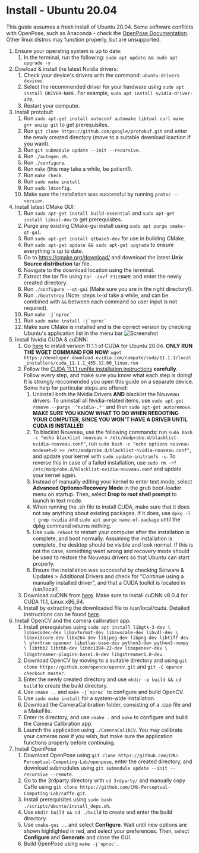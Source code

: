# Install - Ubuntu 20.04
This guide assumes a fresh install of Ubuntu 20.04. Some software conflicts with OpenPose, such as Anaconda - check the [OpenPose Documentation](https://cmu-perceptual-computing-lab.github.io/openpose/web/html/doc/md_doc_00_index.html). Other linux distros may function properly, but are unsupported.

1. Ensure your operating system is up to date:
   1. In the terminal, run the following: `sudo apt update && sudo apt upgrade -y`
2. Dowload & install the latest Nvidia drivers:
   1. Check your device's drivers with the command: `ubuntu-drivers devices`
   2. Select the recommended driver for your hardware using `sudo apt install DRIVER-NAME`. For example, `sudo apt install nvidia-driver-470`.
   3. Restart your computer.
3. Install protobuf:
   1. Run `sudo apt-get install autoconf automake libtool curl make g++ unzip git` to get prerequisites.
   2. Run `git clone https://github.com/google/protobuf.git` and enter the newly created directory (move to a suitable download loaction if you want).
   3. Run `git submodule update --init --recursive`.
   4. Run `./autogen.sh`.
   5. Run `./configure`.
   6. Run `make` (this may take a while, be patient!).
   7. Run `make check`.
   8. Run `sudo make install`
   9. Run `sudo ldconfig`.
   10. Make sure the installation was successful by running `protoc --version`.
4. Install latest CMake GUI:
   1. Run `sudo apt-get install build-essential` and `sudo apt-get install libssl-dev` to get prerequisites.
   2. Purge any existing CMake-gui install using `sudo apt purge cmake-qt-gui`.
   3. Run `sudo apt-get install qtbase5-dev` for use in building CMake.
   4. Run `sudo apt-get update && sudo apt-get upgrade` to ensure everything is up to date.
   5. Go to https://cmake.org/download/ and download the latest **Unix Source distribution** tar file.
   6. Navigate to the download location using the terminal.
   7. Extract the tar file using `tar -zxvf FILENAME` and enter the newly created directory.
   8. Run `./configure --qt-gui` (Make sure you are in the right directory!).
   9. Run `./bootstrap` (Note: steps ix-xi take a while, and can be combined with `&&` between each command so user input is not required).
   10. Run ```` make -j`nproc` ````
   11. Run ```` sudo make install -j`nproc` ````
   12. Make sure CMake is installed and is the correct version by checking Ubuntu's application list in the menu bar ![Screenshot](https://user-images.githubusercontent.com/70712042/127895411-07ad3984-3c8c-4c43-acb8-d67bec292ae2.png)
5. Install Nvidia CUDA & cuDNN:
   1. Go [here](https://developer.nvidia.com/cuda-11.1.1-download-archive?target_os=Linux&target_arch=x86_64&target_distro=Ubuntu&target_version=2004) to install version 11.1.1 of CUDA for Ubuntu 20.04. **ONLY RUN THE WGET COMMAND FOR NOW:** `wget https://developer.download.nvidia.com/compute/cuda/11.1.1/local_installers/cuda_11.1.1_455.32.00_linux.run`
   2. Follow the [CUDA 11.1.1 runfile installation instructions](https://docs.nvidia.com/cuda/archive/11.1.1/cuda-installation-guide-linux/index.html#runfile) **carefully**. Follow every step, and make sure you know what each step is doing! It is strongly reccomended you open this guide on a separate device. Some help for particular steps are offered:
      1. Uninstall both the Nvidia Drivers **AND** blacklist the Nouveau drivers. To uninstall all Nvidia-related items, use `sudo apt-get remove --purge '^nvidia-.*'` and then `sudo apt-get autoremove`. **MAKE SURE YOU KNOW WHAT TO DO WHEN REBOOTING YOUR COMPUTER, SINCE YOU WON'T HAVE A DRIVER UNTIL CUDA IS INSTALLED**
      2. To blackist Nouveau, use the following commands: run `sudo bash -c "echo blacklist nouveau > /etc/modprobe.d/blacklist-nvidia-nouveau.conf"`, run `sudo bash -c "echo options nouveau modeset=0 >> /etc/modprobe.d/blacklist-nvidia-nouveau.conf"`, and update your kernel with `sudo update-initramfs -u`. To reverse this in case of a failed installation, use `sudo rm -rf /etc/modprobe.d/blacklist-nvidia-nouveau.conf` and update your kernel again.
      3. Instead of manually editing your kernel to enter text mode, select **Advanced Options>Recovery Mode** in the grub boot-loader menu on startup. Then, select **Drop to root shell prompt** to launch in text mode.
      4. When running the .sh file to install CUDA, make sure that it does not say anything about existing packages. If it does, use `dpkg -l | grep nvidia` and `sudo apt purge name-of-package` until the dpkg command returns nothing.
      5. Use `sudo reboot` to restart your computer after the installation is complete, and boot normally. Assuming the installation is complete, the desktop should be visible and look normal. If this is not the case, something went wrong and recovery mode should be used to restore the Nouveau drivers so that Ubuntu can start properly.
      6. Ensure the installation was successful by checking Sotware & Updates > Additional Drivers and check for "Continue using a manually installed driver", and that a CUDA toolkit is located in /usr/local/.
   3. Download cuDNN from [here](https://developer.nvidia.com/cudnn). Make sure to install cuDNN v8.0.4 for CUDA 11.1, Linux x86_64.
   4. Install by extracting the downloaded file to /usr/local/cuda. Detailed instructions can be found [here](https://docs.nvidia.com/deeplearning/cudnn/install-guide/index.html#installlinux-tar).
6. Install OpenCV and the camera calibration app.
   1. Install prerequisites using `sudo apt install libgtk-3-dev \
libavcodec-dev libavformat-dev libswscale-dev libv4l-dev \
libxvidcore-dev libx264-dev libjpeg-dev libpng-dev libtiff-dev \
gfortran openexr libatlas-base-dev python3-dev python3-numpy \
libtbb2 libtbb-dev libdc1394-22-dev libopenexr-dev \
libgstreamer-plugins-base1.0-dev libgstreamer1.0-dev`.
   2. Download OpenCV by moving to a suitable directory and using `git clone https://github.com/opencv/opencv.git` and `git -C opencv checkout master`.
   3. Enter the newly created directory and use `mkdir -p build && cd build` to create the build directory.
   4. Use `cmake ..` and ```` make -j`nproc` ```` to configure and build OpenCV.
   5. Use `sudo make install` for a system-wide installation.
   6. Download the CameraCalibration folder, consisting of a .cpp file and a MakeFile.
   7. Enter its directory, and use `cmake .` and `make` to configure and build the Camera Calibration app.
   8. Launch the application using `./CameraCalibCV`. You may calibrate your cameras now if you wish, but make sure the application functions properly before continuing.
7. Install OpenPose
   1. Download OpenPose using `git clone https://github.com/CMU-Perceptual-Computing-Lab/openpose`, enter the created directory, and download submodules using `git submodule update --init --recursive --remote`.
   2. Go to the 3rdparty directory with `cd 3rdparty/` and manually copy Caffe using `git clone https://github.com/CMU-Perceptual-Computing-Lab/caffe.git`. 
   3. Install prerequisites using `sudo bash ./scripts/ubuntu/install_deps.sh`.
   4. Use `mkdir build && cd ./build` to create and enter the build directory.
   5. Use `cmake-gui ..` and select **Configure**. Wait until new options are shown highlighted in red, and select your preferences. Then, select **Configure** and **Generate** and close the GUI.
   6. Build OpenPose using ```` make -j`nproc` ````.
